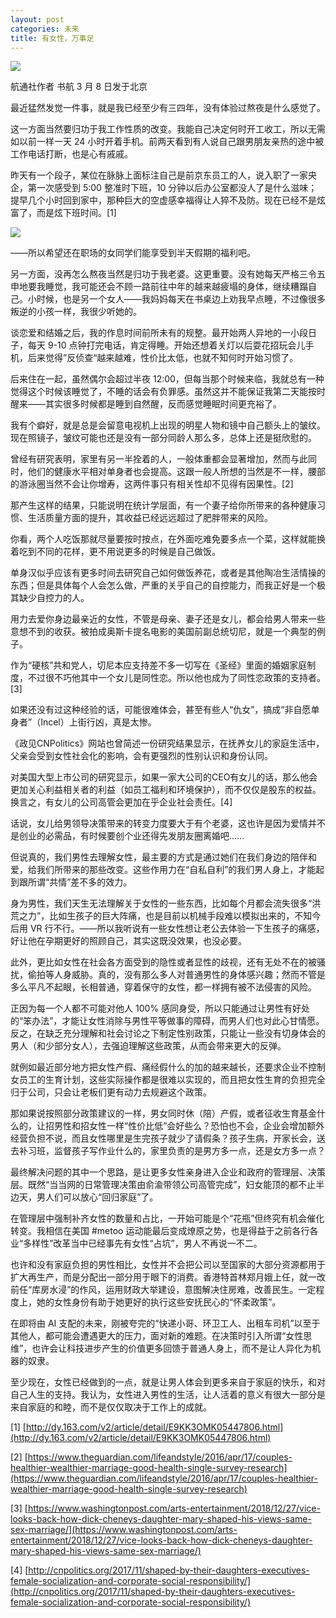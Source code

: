 ```yaml
---
layout: post
categories: 未来
title: 有女性，万事足
---
```


![](http://ww1.sinaimg.cn/large/4b91f9d5gy1g0vb8gkpqwj20zk0k0b29.jpg)

航通社作者 书航 3 月 8 日发于北京

最近猛然发觉一件事，就是我已经至少有三四年，没有体验过熬夜是什么感觉了。

这一方面当然要归功于我工作性质的改变。我能自己决定何时开工收工，所以无需如以前一样一天 24 小时开着手机。前两天看到有人说自己跟男朋友亲热的途中被工作电话打断，也是心有戚戚。

昨天有一个段子，某位在脉脉上面标注自己是前京东员工的人，说入职了一家央企，第一次感受到 5:00 整准时下班，10 分钟以后办公室都没人了是什么滋味；提早几个小时回到家中，那种巨大的空虚感幸福得让人猝不及防。现在已经不是炫富了，而是炫下班时间。[1]

![](http://ww1.sinaimg.cn/large/4b91f9d5gy1g0vb9llgsuj20tw0z3wqy.jpg)

——所以希望还在职场的女同学们能享受到半天假期的福利吧。

另一方面，没再怎么熬夜当然是归功于我老婆。这更重要。没有她每天严格三令五申地要我睡觉，我可能还会不顾一路前往中年的越来越疲塌的身体，继续糟蹋自己。小时候，也是另一个女人——我妈妈每天在书桌边上劝我早点睡，不过像很多叛逆的小孩一样，我很少听她的。

谈恋爱和结婚之后，我的作息时间前所未有的规整。最开始两人异地的一小段日子，每天 9-10 点钟打完电话，肯定得睡。开始还想着关灯以后耍花招玩会儿手机，后来觉得”反侦查“越来越难，性价比太低，也就不知何时开始习惯了。

后来住在一起，虽然偶尔会超过半夜 12:00，但每当那个时候来临，我就总有一种觉得这个时候该睡觉了，不睡的话会有负罪感。虽然这并不能保证我第二天能按时醒来——其实很多时候都是睡到自然醒，反而感觉睡眠时间更充裕了。

我有个癖好，就是总是会留意电视机上出现的明星人物和镜中自己额头上的皱纹。现在照镜子，皱纹可能也还是没有一部分同龄人那么多，总体上还是挺欣慰的。

曾经有研究表明，家里有另一半拴着的人，一般体重都会显著增加，然而与此同时，他们的健康水平相对单身者也会提高。这跟一般人所想的当然是不一样，腰部的游泳圈当然不会让你增寿，这两件事只有相关性却不见得有因果性。[2]

那产生这样的结果，只能说明在统计学层面，有一个妻子给你所带来的各种健康习惯、生活质量方面的提升，其收益已经远远超过了肥胖带来的风险。

你看，两个人吃饭那就尽量要按时按点，在外面吃难免要多点一个菜，这样就能换着吃到不同的花样，更不用说更多的时候是自己做饭。

单身汉似乎应该有更多时间去研究自己如何做饭养花，或者是其他陶冶生活情操的东西；但是具体每个人会怎么做，严重的关乎自己的自控能力，而我正好是一个极其缺少自控力的人。

用力去爱你身边最亲近的女性，不管是母亲、妻子还是女儿，都会给男人带来一些意想不到的收获。被拍成奥斯卡提名电影的美国前副总统切尼，就是一个典型的例子。

作为“硬核”共和党人，切尼本应支持差不多一切写在《圣经》里面的婚姻家庭制度，不过很不巧他其中一个女儿是同性恋。所以他也成为了同性恋政策的支持者。[3]

如果还没有过这种经验的话，可能很难体会，甚至有些人“仇女”，搞成“非自愿单身者”（Incel）上街行凶，真是太惨。

《政见CNPolitics》网站也曾简述一份研究结果显示，在抚养女儿的家庭生活中，父亲会受到女性社会化的影响，会有更强烈的性别认识和身份认同。

对美国大型上市公司的研究显示，如果一家大公司的CEO有女儿的话，那么他会更加关心利益相关者的利益（如员工福利和环境保护），而不仅仅是股东的权益。换言之，有女儿的公司高管会更加在乎企业社会责任。[4]

话说，女儿给男领导决策带来的转变力度要大于有个老婆，这也许是因为爱情并不是创业的必需品，有时候要创个业还得先发朋友圈离婚吧……

但说真的，我们男性去理解女性，最主要的方式是通过她们在我们身边的陪伴和爱，给我们所带来的那些改变。这些作用力在“自私自利”的我们男人身上，才能起到跟所谓“共情”差不多的效力。

身为男性，我们天生无法理解关于女性的一些东西，比如每个月都会流失很多“洪荒之力”，比如生孩子的巨大阵痛，也是目前以机械手段难以模拟出来的，不知今后用 VR 行不行。——所以我听说有一些女性想让老公去体验一下生孩子的痛感，好让他在孕期更好的照顾自己，其实这既没效果，也没必要。

此外，更比如女性在社会各方面受到的隐性或者显性的歧视，还有无处不在的被骚扰，偷拍等人身威胁。真的，没有那么多人对普通男性的身体感兴趣；然而不管是多么平凡不起眼，长相普通，穿着保守的女性，都一样拥有被不法侵害的风险。

正因为每一个人都不可能对他人 100% 感同身受，所以只能通过让男性有好处的“笨办法”，才能让女性消除与男性平等做事的障碍，而男人们也对此心甘情愿。反之，在缺乏充分理解和社会讨论之下制定性别政策，只能让一些没有切身体会的男人（和少部分女人），去强迫理解这些政策，从而会带来更大的反弹。

就例如最近部分地方把女性产假、痛经假什么的加的越来越长，还要求企业不控制女员工的生育计划，这些实际操作都是很难以实现的，而且把女性生育的负担完全归于公司，只会让老板们更有动力去规避这个政策。

那如果说按照部分政策建议的一样，男女同时休（陪）产假，或者征收生育基金什么的，让招男性和招女性一样“性价比低”会好些么？恐怕也不会，企业会增加额外经营负担不说，而且女性哪里是生完孩子就少了请假条？孩子生病，开家长会，送去补习班，监督孩子写作业什么的，家里负责的是男方多一点，还是女方多一点？

最终解决问题的其中一个思路，是让更多女性亲身进入企业和政府的管理层、决策层。既然“当当网的日常管理决策由俞渝带领公司高管完成”，妇女能顶的都不止半边天，男人们可以放心“回归家庭”了。

在管理层中强制补齐女性的数量和占比，一开始可能是个“花瓶”但终究有机会催化转变。我相信在美国 #metoo 运动能最后变成燎原之势，也是得益于之前各行各业“多样性”改革当中已经事先有女性“占坑”，男人不再说一不二。

也许和没有家庭负担的男性相比，女性并不会把公司以至国家的大部分资源都用于扩大再生产，而是分配出一部分用于眼下的消费。香港特首林郑月娥上任，就一改前任“库房水浸”的作风，运用财政大举建设，意图解决住房难，改善民生。一定程度上，她的女性身份有助于她更好的执行这些安抚民心的“怀柔政策”。

在即将由 AI 支配的未来，刚被夸完的“快递小哥、环卫工人、出租车司机”以至于其他人，都可能会遭遇更大的压力，面对新的难题。在决策时引入所谓“女性思维”，也许会让科技进步产生的价值更多回馈于普通人身上，而不是让人异化为机器的奴隶。

至少现在，女性已经做到的一点，就是让男人体会到更多来自于家庭的快乐，和对自己人生的支持。我认为，女性进入男性的生活，让人活着的意义有很大一部分是来自家庭的和睦，而不是仅仅取决于工作上的成就。

[1] [http://dy.163.com/v2/article/detail/E9KK3OMK05447806.html](http://dy.163.com/v2/article/detail/E9KK3OMK05447806.html)

[2] [https://www.theguardian.com/lifeandstyle/2016/apr/17/couples-healthier-wealthier-marriage-good-health-single-survey-research](https://www.theguardian.com/lifeandstyle/2016/apr/17/couples-healthier-wealthier-marriage-good-health-single-survey-research)

[3] [https://www.washingtonpost.com/arts-entertainment/2018/12/27/vice-looks-back-how-dick-cheneys-daughter-mary-shaped-his-views-same-sex-marriage/](https://www.washingtonpost.com/arts-entertainment/2018/12/27/vice-looks-back-how-dick-cheneys-daughter-mary-shaped-his-views-same-sex-marriage/)

[4] [http://cnpolitics.org/2017/11/shaped-by-their-daughters-executives-female-socialization-and-corporate-social-responsibility/](http://cnpolitics.org/2017/11/shaped-by-their-daughters-executives-female-socialization-and-corporate-social-responsibility/)